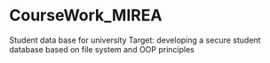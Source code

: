 # CourseWork_MIREA
Student data base for university
Target: developing a secure student database based on file system and OOP principles
